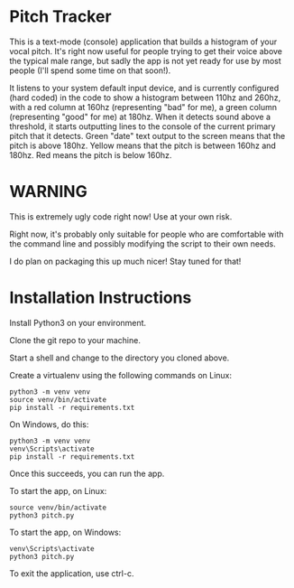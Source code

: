 # Pitch Tracker

This is a text-mode (console) application that builds a histogram of
your vocal pitch. It's right now useful for people trying to get their
voice above the typical male range, but sadly the app is not yet ready
for use by most people (I'll spend some time on that soon!).

It listens to your system default input device, and is currently
configured (hard coded) in the code to show a histogram between 110hz
and 260hz, with a red column at 160hz (representing "bad" for me), a
green column (representing "good" for me) at 180hz.  When it detects
sound above a threshold, it starts outputting lines to the console of
the current primary pitch that it detects.  Green "date" text output
to the screen means that the pitch is above 180hz.  Yellow means that
the pitch is between 160hz and 180hz.  Red means the pitch is below
160hz.

# WARNING

This is extremely ugly code right now!  Use at your own risk.

Right now, it's probably only suitable for people who are comfortable
with the command line and possibly modifying the script to their own
needs.

I do plan on packaging this up much nicer! Stay tuned for that!

# Installation Instructions

Install Python3 on your environment.

Clone the git repo to your machine.

Start a shell and change to the directory you cloned above.

Create a virtualenv using the following commands on Linux:

```
python3 -m venv venv
source venv/bin/activate
pip install -r requirements.txt
```

On Windows, do this:

```
python3 -m venv venv
venv\Scripts\activate
pip install -r requirements.txt
```

Once this succeeds, you can run the app.

To start the app, on Linux:

```
source venv/bin/activate
python3 pitch.py
```

To start the app, on Windows:

```
venv\Scripts\activate
python3 pitch.py
```

To exit the application, use ctrl-c.

